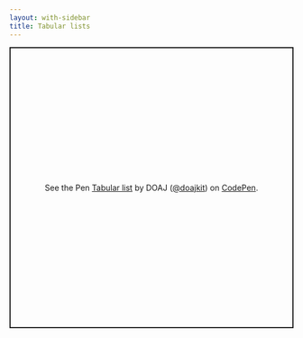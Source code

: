 ```yaml
---
layout: with-sidebar
title: Tabular lists
---
```


<p class="codepen" data-height="499" data-theme-id="dark" data-default-tab="result" data-user="doajkit" data-slug-hash="oNYwyyd" style="height: 499px; box-sizing: border-box; display: flex; align-items: center; justify-content: center; border: 2px solid; margin: 1em 0; padding: 1em;" data-pen-title="Tabular list">
  <span>See the Pen <a href="https://codepen.io/doajkit/pen/oNYwyyd">
  Tabular list</a> by DOAJ (<a href="https://codepen.io/doajkit">@doajkit</a>)
  on <a href="https://codepen.io">CodePen</a>.</span>
</p>
<script async src="https://cpwebassets.codepen.io/assets/embed/ei.js"></script>
